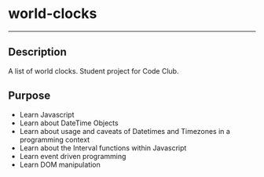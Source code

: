 # world-clocks
------------------
## Description
A list of world clocks. Student project for Code Club.

## Purpose
- Learn Javascript
- Learn about DateTime Objects
- Learn about usage and caveats of Datetimes and Timezones in a programming context
- Learn about the Interval functions within Javascript
- Learn event driven programming
- Learn DOM manipulation




